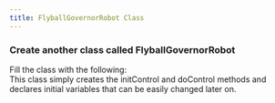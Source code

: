 ```yaml
---
title: FlyballGovernorRobot Class
---
```


### Create another class called FlyballGovernorRobot
   Fill the class with the following:  
   This class simply creates the initControl and doControl methods and declares initial variables that can be easily changed later on.

<pre><code data-url-index="0" data-snippet="multipleportions" data-portions='[["package","public FlyballGovernorRobot"],["public ExternalForcePoint","private Link"],["private YoDouble tau_rotation, q_cylinder_z, qd_cylinder_z;"]]' id="FlyballRobotTop"></code></pre>

<script src="../snippetautomation/codesnippets.js" sources=Array.of("https://rawgit.com/ihmcrobotics/ihmc-open-robotics-software/develop/example-simulations/src/main/java/us/ihmc/exampleSimulations/flyballGovernor/FlyballGovernorRobot.java")></script>